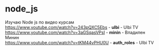 # node_js

Изучаю Node js по видео курсам <br>
https://www.youtube.com/watch?v=243pQXC5Ebs - <b>ulbi</b> - Ulbi TV<br>
https://www.youtube.com/watch?v=3aGSqasVPsI - <b>minin</b> - Владилен Минин<br>
https://www.youtube.com/watch?v=tKM44vPHU0U - <b>auth_roles</b> - Ulbi TV <br>   
